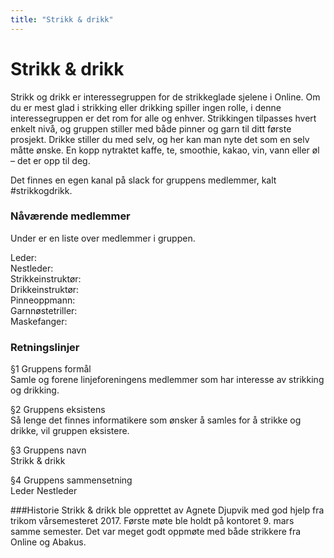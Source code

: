 ```yaml
---
title: "Strikk & drikk"
---
```


Strikk & drikk
==================

Strikk og drikk er interessegruppen for de strikkeglade sjelene i Online. Om du er mest glad i strikking eller drikking spiller ingen rolle, i denne interessegruppen er det rom for alle og enhver. Strikkingen tilpasses hvert enkelt nivå, og gruppen stiller med både pinner og garn til ditt første prosjekt. Drikke stiller du med selv, og her kan man nyte det som en selv måtte ønske. En kopp nytraktet kaffe, te, smoothie, kakao, vin, vann eller øl – det er opp til deg.     

Det finnes en egen kanal på slack for gruppens medlemmer, kalt #strikkogdrikk.

### Nåværende medlemmer

Under er en liste over medlemmer i gruppen.

Leder:   
Nestleder:  
Strikkeinstruktør:   
Drikkeinstruktør:   
Pinneoppmann:   
Garnnøstetriller:   
Maskefanger:   

### Retningslinjer

§1 Gruppens formål    
Samle og forene linjeforeningens medlemmer som har interesse av strikking og drikking.

§2 Gruppens eksistens    
Så lenge det finnes informatikere som ønsker å samles for å strikke og drikke, vil gruppen eksistere. 

§3 Gruppens navn    
Strikk & drikk  

§4 Gruppens sammensetning    
Leder 
Nestleder  

###Historie
Strikk & drikk ble opprettet av Agnete Djupvik med god hjelp fra trikom vårsemesteret 2017. Første møte ble holdt på kontoret 9. mars samme semester. Det var meget godt oppmøte med både strikkere fra Online og Abakus.